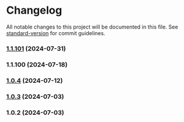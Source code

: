# Changelog

All notable changes to this project will be documented in this file. See [standard-version](https://github.com/conventional-changelog/standard-version) for commit guidelines.

### [1.1.101](https://github.com/Jdsdofp/api-blp/compare/v1.0.4...v1.1.101) (2024-07-31)

### 1.1.100 (2024-07-18)

### [1.0.4](https://github.com/Jdsdofp/api-blp/compare/v1.0.3...v1.0.4) (2024-07-12)

### [1.0.3](https://github.com/Jdsdofp/api-blp/compare/v1.0.2...v1.0.3) (2024-07-03)

### 1.0.2 (2024-07-03)
